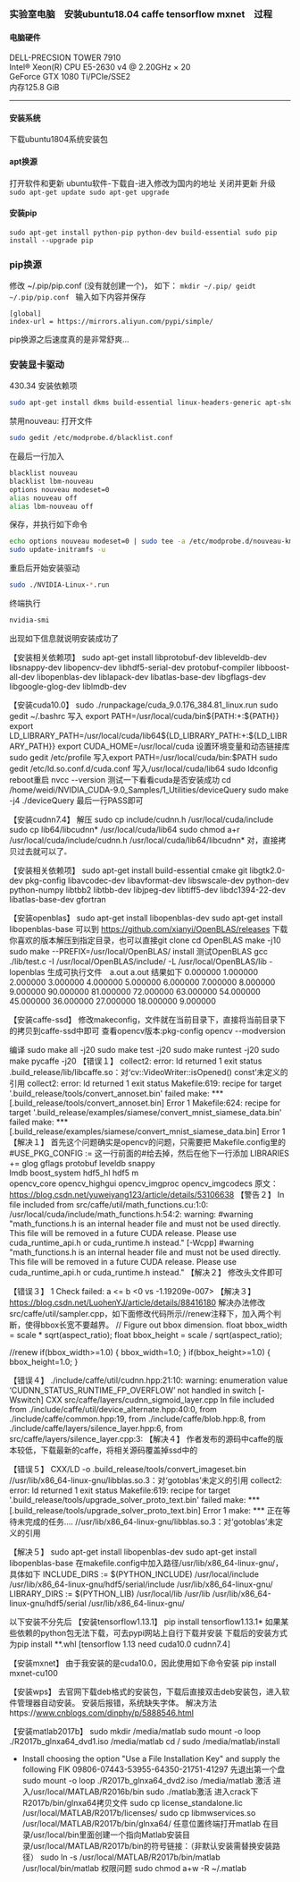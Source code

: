 ### 实验室电脑　安装ubuntu18.04 caffe tensorflow mxnet　过程

#### 电脑硬件
DELL-PRECSION TOWER 7910 <br> 
Intel® Xeon(R) CPU E5-2630 v4 @ 2.20GHz × 20  <br> 
GeForce GTX 1080 Ti/PCIe/SSE2 <br> 
内存125.8 GiB <br> 

------------

#### 安装系统
下载ubuntu1804系统安装包

#### apt换源
打开软件和更新
ubuntu软件-下载自-进入修改为国内的地址
关闭并更新
升级
`sudo apt-get update
sudo apt-get upgrade
`
#### 安装pip
`
sudo apt-get install python-pip python-dev build-essential
sudo pip install --upgrade pip
`
### pip换源
 修改 ~/.pip/pip.conf (没有就创建一个)， 如下：
`mkdir ~/.pip/
geidt ~/.pip/pip.conf
`
输入如下内容并保存
```
[global]
index-url = https://mirrors.aliyun.com/pypi/simple/
```
pip换源之后速度真的是非常舒爽...




### 安装显卡驱动
430.34
安装依赖项
```bash
sudo apt-get install dkms build-essential linux-headers-generic apt-show-versions
```
禁用nouveau:
打开文件
```bash
sudo gedit /etc/modprobe.d/blacklist.conf

```
在最后一行加入
```bash
blacklist nouveau
blacklist lbm-nouveau
options nouveau modeset=0
alias nouveau off
alias lbm-nouveau off
```
保存，并执行如下命令
```bash
echo options nouveau modeset=0 | sudo tee -a /etc/modprobe.d/nouveau-kms.conf
sudo update-initramfs -u
```
重启后开始安装驱动
```bash
sudo ./NVIDIA-Linux-*.run
```
终端执行
```bash
nvidia-smi
```
出现如下信息就说明安装成功了


【安装相关依赖项】
sudo apt-get install libprotobuf-dev libleveldb-dev libsnappy-dev libopencv-dev libhdf5-serial-dev protobuf-compiler libboost-all-dev libopenblas-dev liblapack-dev libatlas-base-dev libgflags-dev libgoogle-glog-dev liblmdb-dev


【安装cuda10.0】
sudo ./runpackage/cuda_9.0.176_384.81_linux.run
sudo gedit ~/.bashrc
写入
export PATH=/usr/local/cuda/bin${PATH:+:${PATH}}
export LD_LIBRARY_PATH=/usr/local/cuda/lib64${LD_LIBRARY_PATH:+:${LD_LIBRARY_PATH}}
export CUDA_HOME=/usr/local/cuda
设置环境变量和动态链接库
sudo gedit /etc/profile
写入export PATH=/usr/local/cuda/bin:$PATH
sudo gedit /etc/ld.so.conf.d/cuda.conf
写入/usr/local/cuda/lib64
sudo ldconfig
reboot重启
nvcc --version
测试一下看看cuda是否安装成功
cd /home/weidi/NVIDIA_CUDA-9.0_Samples/1_Utilities/deviceQuery 
sudo make -j4
./deviceQuery
最后一行PASS即可

【安装cudnn7.4】
解压
sudo cp include/cudnn.h /usr/local/cuda/include
sudo cp lib64/libcudnn* /usr/local/cuda/lib64
sudo chmod a+r /usr/local/cuda/include/cudnn.h /usr/local/cuda/lib64/libcudnn*
对，直接拷贝过去就可以了`。`


【安装相关依赖项】
sudo apt-get install build-essential cmake git libgtk2.0-dev pkg-config libavcodec-dev libavformat-dev libswscale-dev python-dev python-numpy libtbb2 libtbb-dev libjpeg-dev libtiff5-dev libdc1394-22-dev libatlas-base-dev gfortran



【安装openblas】
sudo apt-get install libopenblas-dev
sudo apt-get install libopenblas-base
 可以到 https://github.com/xianyi/OpenBLAS/releases 下载你喜欢的版本解压到指定目录，也可以直接git clone
cd OpenBLAS
make -j10
sudo make --PREFIX=/usr/local/OpenBLAS/ install
测试OpenBLAS
gcc ./lib/test.c  -I /usr/local/OpenBLAS/include/ -L /usr/local/OpenBLAS/lib -lopenblas
生成可执行文件　a.out
a.out
结果如下
0.000000 1.000000 2.000000 3.000000 4.000000 5.000000 6.000000 7.000000 8.000000 9.000000 
90.000000 81.000000 72.000000 63.000000 54.000000 45.000000 36.000000 27.000000 18.000000 9.000000


【安装caffe-ssd】
修改makeconfig，文件就在当前目录下，直接将当前目录下的拷贝到caffe-ssd中即可
查看opencv版本:pkg-config opencv --modversion


编译
sudo make all -j20
sudo make test -j20
sudo make runtest -j20
sudo make pycaffe -j20
	【错误１】
collect2: error: ld returned 1 exit status
.build_release/lib/libcaffe.so：对‘cv::VideoWriter::isOpened() const’未定义的引用
collect2: error: ld returned 1 exit status
Makefile:619: recipe for target '.build_release/tools/convert_annoset.bin' failed
make: *** [.build_release/tools/convert_annoset.bin] Error 1
Makefile:624: recipe for target '.build_release/examples/siamese/convert_mnist_siamese_data.bin' failed
make: *** [.build_release/examples/siamese/convert_mnist_siamese_data.bin] Error 1
	【解决１】
首先这个问题确实是opencv的问题，只需要把  Makefile.config里的#USE_PKG_CONFIG := 这一行前面的#给去掉，然后在他下一行添加
LIBRARIES += glog gflags protobuf leveldb snappy \
        lmdb boost_system hdf5_hl hdf5 m \
        opencv_core opencv_highgui opencv_imgproc opencv_imgcodecs
原文：https://blog.csdn.net/yuweiyang123/article/details/53106638 
	【警告２】
In file included from src/caffe/util/math_functions.cu:1:0:
/usr/local/cuda/include/math_functions.h:54:2: warning: #warning "math_functions.h is an internal header file and must not be used directly.  This file will be removed in a future CUDA release.  Please use cuda_runtime_api.h or cuda_runtime.h instead." [-Wcpp]
 #warning "math_functions.h is an internal header file and must not be used directly.  This file will be removed in a future CUDA release.  Please use cuda_runtime_api.h or cuda_runtime.h instead."
	【解决２】
修改头文件即可


【错误３】
1 Check failed: a <= b <0 vs -1.19209e-007>
【解决３】
https://blog.csdn.net/LuohenYJ/article/details/88416180
解决办法修改src/caffe/util/sampler.cpp，如下面修改代码所示//renew注释下，加入两个判断，使得bbox长宽不要越界。
  // Figure out bbox dimension.
  float bbox_width = scale * sqrt(aspect_ratio);
  float bbox_height = scale / sqrt(aspect_ratio);
 
  //renew
  if(bbox_width>=1.0)
  {
    bbox_width=1.0;
  }
  if(bbox_height>=1.0)
  {
    bbox_height=1.0;
  }




【错误４】
./include/caffe/util/cudnn.hpp:21:10: warning: enumeration value ‘CUDNN_STATUS_RUNTIME_FP_OVERFLOW’ not handled in switch [-Wswitch]
CXX src/caffe/layers/cudnn_sigmoid_layer.cpp
In file included from ./include/caffe/util/device_alternate.hpp:40:0,
                 from ./include/caffe/common.hpp:19,
                 from ./include/caffe/blob.hpp:8,
                 from ./include/caffe/layers/silence_layer.hpp:6,
                 from src/caffe/layers/silence_layer.cpp:3:
【解决４】
 作者发布的源码中caffe的版本较低，下载最新的caffe，将相关源码覆盖掉ssd中的


 【错误５】
CXX/LD -o .build_release/tools/convert_imageset.bin
//usr/lib/x86_64-linux-gnu/libblas.so.3：对‘gotoblas’未定义的引用
collect2: error: ld returned 1 exit status
Makefile:619: recipe for target '.build_release/tools/upgrade_solver_proto_text.bin' failed
make: *** [.build_release/tools/upgrade_solver_proto_text.bin] Error 1
make: *** 正在等待未完成的任务....
//usr/lib/x86_64-linux-gnu/libblas.so.3：对‘gotoblas’未定义的引用

【解决５】
sudo apt-get install libopenblas-dev
sudo apt-get install libopenblas-base
在makefile.config中加入路径/usr/lib/x86_64-linux-gnu/，具体如下
INCLUDE_DIRS := $(PYTHON_INCLUDE) /usr/local/include /usr/lib/x86_64-linux-gnu/hdf5/serial/include /usr/lib/x86_64-linux-gnu/
LIBRARY_DIRS := $(PYTHON_LIB) /usr/local/lib /usr/lib /usr/lib/x86_64-linux-gnu/hdf5/serial /usr/lib/x86_64-linux-gnu/

以下安装不分先后
【安装tensorflow1.13.1】
pip install tensorflow1.13.1*
如果某些依赖的python包无法下载，可去pypi网站上自行下载并安装
下载后的安装方式为pip install **.whl
[tensorflow 1.13 need cuda10.0 cudnn7.4]

【安装mxnet】
由于我安装的是cuda10.0，因此使用如下命令安装
pip install mxnet-cu100


【安装wps】
去官网下载deb格式的安装包，下载后直接双击deb安装包，进入软件管理器自动安装。
安装后报错，系统缺失字体。
解决方法https://www.cnblogs.com/dinphy/p/5888546.html



【安装matlab2017b】
sudo mkdir /media/matlab
sudo mount -o loop ./R2017b_glnxa64_dvd1.iso /media/matlab
cd /
sudo /media/matlab/install
- Install choosing the option "Use a File Installation Key" and supply the following FIK
	09806-07443-53955-64350-21751-41297
先退出第一个盘
sudo mount -o loop ./R2017b_glnxa64_dvd2.iso /media/matlab
激活
进入/usr/local/MATLAB/R2016b/bin
sudo ./matlab激活
进入crack下R2017b/bin/glnxa64拷贝文件
sudo cp license_standalone.lic /usr/local/MATLAB/R2017b/licenses/ 
sudo cp libmwservices.so /usr/local/MATLAB/R2017b/bin/glnxa64/
任意位置终端打开matlab
在目录/usr/local/bin里面创建一个指向Matlab安装目录/usr/local/MATLAB/R2017b/bin的符号链接：（非默认安装需替换安装路径） 
sudo ln -s /usr/local/MATLAB/R2017b/bin/matlab /usr/local/bin/matlab 
权限问题
sudo chmod a+w -R ~/.matlab
